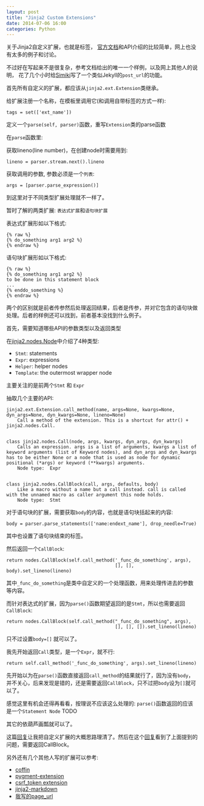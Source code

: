 ```yaml
---
layout: post
title: "Jinja2 Custom Extensions"
date: 2014-07-06 16:00
categories: Python
---
```


<!-- more -->

关于Jinja2自定义扩展，也就是标签， [官方文档](http://jinja.pocoo.org/docs/extensions/#module-jinja2.ext)和API介绍的比较简单，网上也没有太多的例子和讨论。

不过好在写起来不是很复杂，参考文档给出的唯一一个样例，以及网上其他人的说明， 花了几个小时给[Simiki](http://simiki.org/)写了一个类似Jekyll的`post_url`的功能。

首先所有自定义的扩展，都应该从`jinja2.ext.Extension`类继承。

给扩展注册一个名称，在模板里调用它(和调用自带标签的方式一样):

	tags = set(['ext_name'])

定义一个`parse(self, parser)`函数，重写`Extension`类的parse函数

在`parse`函数里:

获取lineno(line number)，在创建node时需要用到:

	lineno = parser.stream.next().lineno

获取调用的参数, 参数必须是一个`列表`:

	args = [parser.parse_expression()]

到这里对于不同类型扩展处理就不一样了。

暂时了解的两类扩展: `表达式扩展`和`语句块扩展`

表达式扩展形如以下格式:

	{% raw %}
	{% do_something arg1 arg2 %}
	{% endraw %}

语句块扩展形如以下格式:

	{% raw %}
	{% do_something arg1 arg2 %}
	to be done in this statement block
	...
	{% enddo_something %}
	{% endraw %}

两个的区别就是前者传参然后处理返回结果，后者是传参，并对它包含的语句块做处理。后者的样例还可以找到，前者基本没找到什么例子。


首先，需要知道哪些API的参数类型以及返回类型

在[jinja2.nodes.Node](http://jinja.pocoo.org/docs/extensions/#jinja2.nodes.Node)中介绍了4种类型:

* `Stmt`: statements
* `Expr`: expressions
* `Helper`: helper nodes
* `Template`: the outermost wrapper node

主要关注的是前两个`Stmt` 和 `Expr`

抽取几个主要的API:

	jinja2.ext.Extension.call_method(name, args=None, kwargs=None, dyn_args=None, dyn_kwargs=None, lineno=None)
		Call a method of the extension. This is a shortcut for attr() + jinja2.nodes.Call.


	class jinja2.nodes.Call(node, args, kwargs, dyn_args, dyn_kwargs)
		Calls an expression. args is a list of arguments, kwargs a list of keyword arguments (list of Keyword nodes), and dyn_args and dyn_kwargs has to be either None or a node that is used as node for dynamic positional (*args) or keyword (**kwargs) arguments.
		Node type:	Expr


	class jinja2.nodes.CallBlock(call, args, defaults, body)
		Like a macro without a name but a call instead. call is called with the unnamed macro as caller argument this node holds.
		Node type:	Stmt

对于语句块的扩展，需要获取`body`的内容，也就是语句块括起来的内容:

	body = parser.parse_statements(['name:endext_name'], drop_needle=True)

其中也设置了语句块结束的标签。

然后返回一个`CallBlock`:

	return nodes.CallBlock(self.call_method('_func_do_something', args),
											[], [], body).set_lineno(lineno)

其中`_func_do_something`是类中自定义的一个处理函数，用来处理传进去的参数等内容。

而针对表达式的扩展，因为`parse()`函数期望返回的是`Stmt`，所以也需要返回`CallBlock`:

	return nodes.CallBlock(self.call_method("_func_do_something", args),
											[], [], []).set_lineno(lineno)

只不过设置`body=[]` 就可以了。

我先开始返回`Call`类型，是一个`Expr`，就不行:

	return self.call_method('_func_do_something', args).set_lineno(lineno)

先开始以为在`parse()`函数直接返回`call_method`的结果就行了，因为没有`body`，并不关心，后来发现是错的，还是需要返回`CallBlock`，只不过把`body`设为`[]`就可以了。

感觉这里有机会还得再看看，按理说不应该这么处理的: `parse()`函数返回的应该是一个`Statement Node` TODO

其它的依葫芦画瓢就可以了。


这篇[回复](http://stackoverflow.com/a/1796953/1276501)让我把自定义扩展的大概思路理清了。然后在这个[回复](http://stackoverflow.com/questions/5972458/help-with-custom-jinja2-extension)看到了上面提到的问题，需要返回CallBlock。

另外还有几个其他人写的扩展可以参考:

* [coffin](https://github.com/coffin/coffin/blob/master/coffin/template/defaulttags.py)
* [pygment-extension](https://raw.githubusercontent.com/larrymyers/python-utils/master/pygments_extension.py)
* [csrf\_token extension](https://raw.githubusercontent.com/larrymyers/python-utils/master/pygments_extension.py)
* [jinja2-markdown](https://github.com/qnub/Jinja2-Markdown/blob/master/jinja2_markdown/extensions.py)
* [我写的page\_url](https://github.com/tankywoo/simiki/commit/60a8da8a95464c71d2879c89586fd50c9c8d10ce)
